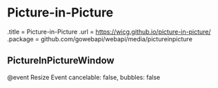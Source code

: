 # Picture-in-Picture

.title = Picture-in-Picture
.url = <https://wicg.github.io/picture-in-picture/>
.package = github.com/gowebapi/webapi/media/pictureinpicture

## PictureInPictureWindow

@event Resize Event cancelable: false, bubbles: false
